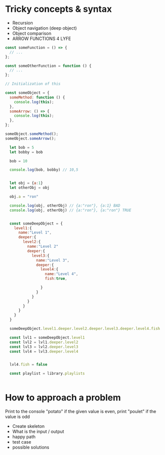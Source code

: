 # Tricky concepts & syntax

- Recursion
- Object navigation (deep object)
- Object comparison
- ARROW FUNCTIONS 4 LYFE

```jsx
const someFunction = () => {
  // ...
};

const someOtherFunction = function () {
  // ...
};

// Initialization of this

const someObject = {
  someMethod: function () {
    console.log(this);
  },
  someArrow: () => {
    console.log(this);
  },
};

someObject.someMethod();
someObject.someArrow();
```

```jsx
  let bob = 5
  let bobby = bob

  bob = 10

  console.log(bob, bobby) // 10,5


  let obj = {a:1}
  let otherObj = obj

  obj.a = "ron"

  console.log(obj, otherObj) // {a:"ron"}, {a:1} BAD
  console.log(obj, otherObj) // {a:"ron"}, {a:"ron"} TRUE


  const someDeepObject = {
    level1:{
      name:"Level 1",
      deeper:{
        level2:{
          name:"Level 2"
          deeper:{
            level3:{
              name:"Level 3",
              deeper:{
                level4:{
                  name:"Level 4",
                  fish:true,

                }
              }
            }
          }
        }
      }
    }
  }

  someDeepObject.level1.deeper.level2.deeper.level3.deeper.level4.fish

  const lvl1 = someDeepObject.level1
  const lvl2 = lvl1.deeper.level2
  const lvl3 = lvl2.deeper.level3
  const lvl4 = lvl3.deeper.level4


  lvl4.fish = false

  const playlist = library.playlists



```

# How to approach a problem

Print to the console "potato" if the given value is even, print "poulet" if the value is odd

- Create skeleton
- What is the input / output
- happy path
- test case
- possible solutions
